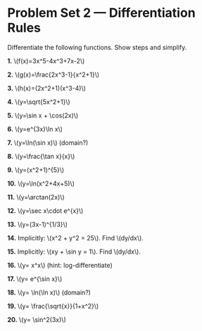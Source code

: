 # Problem Set 2 — Differentiation Rules

Differentiate the following functions. Show steps and simplify.

**1.** \\(f(x)=3x^5-4x^3+7x-2\\)

**2.** \\(g(x)=\\frac{2x^3-1}{x^2+1}\\)

**3.** \\(h(x)=(2x^2+1)(x^3-4)\\)

**4.** \\(y=\\sqrt{5x^2+1}\\)

**5.** \\(y=\\sin x + \\cos(2x)\\)

**6.** \\(y=e^{3x}\\ln x\\)

**7.** \\(y=\\ln(\\sin x)\\) (domain?)

**8.** \\(y=\\frac{\\tan x}{x}\\)

**9.** \\(y=(x^2+1)^{5}\\)

**10.** \\(y=\\ln(x^2+4x+5)\\)

**11.** \\(y=\\arctan(2x)\\)

**12.** \\(y=\\sec x\\cdot e^{x}\\)

**13.** \\(y=(3x-1)^{1/3}\\)

**14.** Implicitly: \\(x^2 + y^2 = 25\\). Find \\(dy/dx\\).

**15.** Implicitly: \\(xy + \\sin y = 1\\). Find \\(dy/dx\\).

**16.** \\(y= x^x\\) (hint: log-differentiate)

**17.** \\(y= e^{\\sin x}\\)

**18.** \\(y= \\ln(\\ln x)\\) (domain?)

**19.** \\(y= \\frac{\\sqrt{x}}{1+x^2}\\)

**20.** \\(y= \\sin^2(3x)\\)

